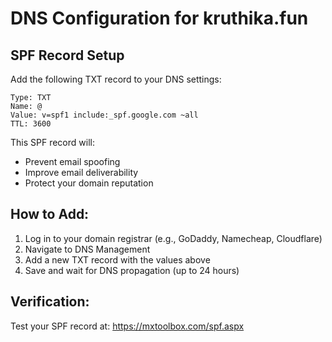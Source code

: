 
# DNS Configuration for kruthika.fun

## SPF Record Setup

Add the following TXT record to your DNS settings:

```
Type: TXT
Name: @
Value: v=spf1 include:_spf.google.com ~all
TTL: 3600
```

This SPF record will:
- Prevent email spoofing
- Improve email deliverability
- Protect your domain reputation

## How to Add:
1. Log in to your domain registrar (e.g., GoDaddy, Namecheap, Cloudflare)
2. Navigate to DNS Management
3. Add a new TXT record with the values above
4. Save and wait for DNS propagation (up to 24 hours)

## Verification:
Test your SPF record at: https://mxtoolbox.com/spf.aspx
